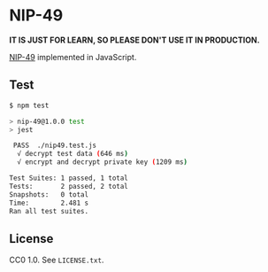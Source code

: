 # NIP-49

**IT IS JUST FOR LEARN, SO PLEASE DON'T USE IT IN PRODUCTION.**

[NIP-49](https://github.com/mikedilger/nips/blob/nip-nn-key-export/49.md) implemented in JavaScript.


## Test

```bash
$ npm test

> nip-49@1.0.0 test
> jest

 PASS  ./nip49.test.js
  √ decrypt test data (646 ms)
  √ encrypt and decrypt private key (1209 ms)

Test Suites: 1 passed, 1 total
Tests:       2 passed, 2 total
Snapshots:   0 total
Time:        2.481 s
Ran all test suites.
```


## License

CC0 1.0. See `LICENSE.txt`.
